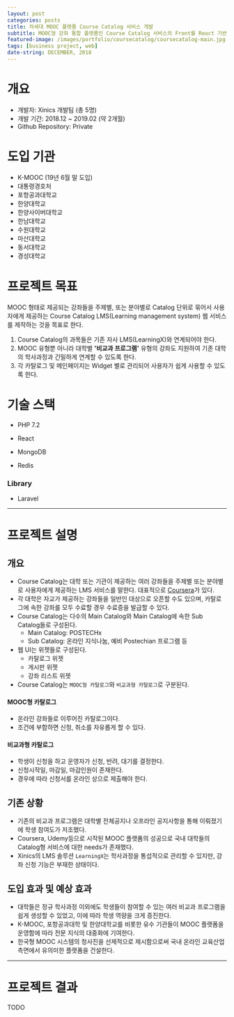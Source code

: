 ```yaml
---
layout: post
categories: posts
title: 차세대 MOOC 플랫폼 Course Catalog 서비스 개발
subtitle: MOOC형 강좌 통합 플랫폼인 Course Catalog 서비스의 Front를 React 기반으로 개발한다
featured-image: /images/portfolio/coursecatalog/coursecatalog-main.jpg
tags: [business project, web]
date-string: DECEMBER, 2018
---
```



# 개요
- 개발자: Xinics 개발팀 (총 5명)
- 개발 기간: 2018.12 ~ 2019.02 (약 2개월)
- Github Repository: Private

# 도입 기관
- K-MOOC (19년 6월 말 도입)
- 대통령경호처
- 포항공과대학교
- 한양대학교
- 한양사이버대학교
- 한남대학교
- 수원대학교
- 마산대학교
- 동서대학교
- 경성대학교

# 프로젝트 목표
MOOC 형태로 제공되는 강좌들을 주제별, 또는 분야별로 Catalog 단위로 묶어서 사용자에게 제공하는 Course Catalog LMS(Learning management system) 웹 서비스를 제작하는 것을 목표로 한다.

1. Course Catalog의 과목들은 기존 자사 LMS(LearningX)와 연계되어야 한다.
2. MOOC 유형뿐 아니라 대학별 **'비교과 프로그램'** 유형의 강좌도 지원하여 기존 대학의 학사과정과 긴밀하게 연계할 수 있도록 한다.
3. 각 카탈로그 및 메인페이지는 Widget 별로 관리되어 사용자가 쉽게 사용할 수 있도록 한다.


# 기술 스택
- PHP 7.2
- React

- MongoDB
- Redis

### Library
- Laravel

<hr>

# 프로젝트 설명

## 개요
- Course Catalog는 대학 또는 기관이 제공하는 여러 강좌들을 주제별 또는 분야별로 사용자에게 제공하는 LMS 서비스를 말한다. 대표적으로 [Coursera](https://www.coursera.org/)가 있다.
- 각 대학은 자교가 제공하는 강좌들을 일반인 대상으로 오픈할 수도 있으며, 카탈로그에 속한 강좌를 모두 수료할 경우 수료증을 발급할 수 있다.
- Course Catalog는 다수의 Main Catalog와 Main Catalog에 속한 Sub Catalog들로 구성된다.
    - Main Catalog: POSTECHx
    - Sub Catalog: 온라인 지식나눔, 예비 Postechian 프로그램 등
- 웹 UI는 위젯들로 구성된다.
    - 카탈로그 위젯
    - 게시판 위젯
    - 강좌 리스트 위젯
- Course Catalog는 `MOOC형 카탈로그`와 `비교과형 카탈로그`로 구분된다.

#### MOOC형 카탈로그
- 온라인 강좌들로 이루어진 카탈로그이다.
- 조건에 부합하면 신청, 취소를 자유롭게 할 수 있다.

#### 비교과형 카탈로그
- 학생이 신청을 하고 운영자가 신청, 반려, 대기를 결정한다.
- 신청시작일, 마감일, 마감인원이 존재한다.
- 경우에 따라 신청서를 온라인 상으로 제출해야 한다.

## 기존 상황
- 기존의 비교과 프로그램은 대학별 전체공지나 오프라인 공지사항을 통해 이뤄졌기에 학생 참여도가 저조했다.
- Coursera, Udemy등으로 시작된 MOOC 플랫폼의 성공으로 국내 대학들의 Catalog형 서비스에 대한 needs가 존재했다.
- Xinics의 LMS 솔루션 `LearningX`는 학사과정을 통섭적으로 관리할 수 있지만, 강좌 신청 기능은 부재한 상태이다.

## 도입 효과 및 예상 효과
- 대학들은 정규 학사과정 이외에도 학생들이 참여할 수 있는 여러 비교과 프로그램을 쉽게 생성할 수 있었고, 이에 따라 학생 역량을 크게 증진한다.
- K-MOOC, 포항공과대학 및 한양대학교를 비롯한 유수 기관들이 MOOC 플랫폼을 운영함에 따라 전문 지식의 대중화에 기여한다.
- 한국형 MOOC 시스템의 청사진을 선제적으로 제시함으로써 국내 온라인 교육산업 측면에서 유의미한 플랫폼을 건설한다.

<hr>

# 프로젝트 결과
TODO


